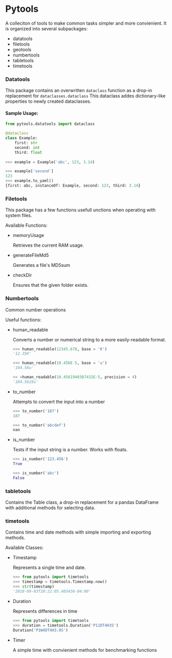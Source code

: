 # Pytools
A colleciton of tools to make common tasks simpler and more convienient.
It is organized into several subpackages:
- datatools
- filetools
- geotools
- numbertools
- tabletools
- timetools

### Datatools
This package contains an overwritten `dataclass` function as a drop-in replacement for `dataclasses.dataclass`
This dataclass addes dictionary-like properties to newly created dataclasses.
#### Sample Usage:

```python
from pytools.datatools import dataclass

@dataclass
class Example:
    first: str
    second: int
    third: float
   
>>> example = Example('abc', 123, 3.14)

>>> example['second']
123
>>> example.to_yaml()
{first: abc, instanceOf: Example, second: 123, third: 3.14} 
```

### Filetools
This package has a few functions usefull unctions when operating with system files.

Available Functions:

- memoryUsage

    Retrieves the current RAM usage.
- generateFileMd5

    Generates a file's MD5sum

- checkDir

    Ensures that the given folder exists.

### Numbertools
Common number operations

Useful functions:
- human_readable

    Converts a number or numerical string to a more easily-readable format.
    ```python
    >>> human_readable(12345.678, base = 'K')
    '12.35K'

    >>> human_readable(10.456E-5, base = 'u')
    '104.56u'

    >> >human_readable(10.4561940387432E-5, precision = 4)
    '104.5619u'
    ```
 
- to_number

    Attempts to convert the input into a number
    ```python
    >>> to_number('187')    
    187
  
    >>> to_number('abcdef')
    nan
  
    ```

- is_number

    Tests if the input string is a number. Works with floats.
    ```python
    >>> is_number('123.456')
    True

    >>> is_number('abc')
    False
    ```

### tabletools
Contains the Table class, a drop-in replacement for a pandas DataFrame with additional methods for selecting data.

### timetools
Contains time and date methods with simple importing and exporting methods.

Available Classes:

- Timestamp

    Represents a single time and date. 
    ```python
    >>> from pytools import timetools
    >>> timestamp = timetools.Timestamp.now()
    >>> str(timestamp)
    '2018-09-03T20:22:05.405436-04:00'

    ```
    
- Duration
    
    Represents differences in time
    ```python
    >>> from pytools import timetools
    >>> duration = timetools.Duration('P11DT4H3S')
    Duration('P1W4DT4H3.0S')
    ```
    
- Timer

    A simple time with convienient methods for benchmarking functions
